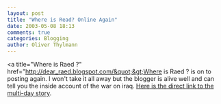 ```yaml
---
layout: post
title: "Where is Read? Online Again"
date: 2003-05-08 18:13
comments: true
categories: Blogging
author: Oliver Thylmann
---
```



&lt;a title=&quot;Where is Raed ?&quot; href=&quot;http://dear_raed.blogspot.com/&quot;&gt;Where is Raed ? is on to posting again. I won't take it all away but the blogger is alive  well and can tell you the inside account of the war on iraq. [Here is the direct link to the multi-day story](http://dear_raed.blogspot.com/2003_05_01_dear_raed_archive.html#200255082).


